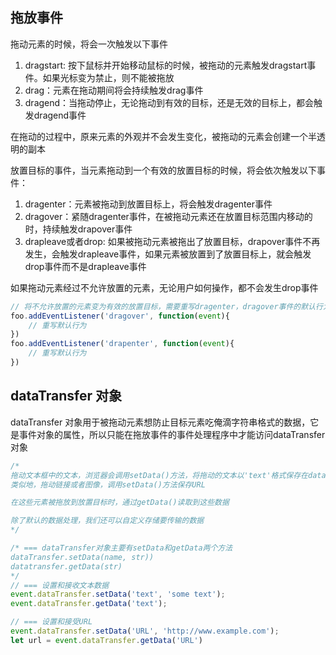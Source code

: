 
## 拖放事件
拖动元素的时候，将会一次触发以下事件
1. dragstart: 按下鼠标并开始移动鼠标的时候，被拖动的元素触发dragstart事件。如果光标变为禁止，则不能被拖放
2. drag：元素在拖动期间将会持续触发drag事件
3. dragend：当拖动停止，无论拖动到有效的目标，还是无效的目标上，都会触发dragend事件

在拖动的过程中，原来元素的外观并不会发生变化，被拖动的元素会创建一个半透明的副本

放置目标的事件，当元素拖动到一个有效的放置目标的时候，将会依次触发以下事件：
1. dragenter：元素被拖动到放置目标上，将会触发dragenter事件
2. dragover：紧随dragenter事件，在被拖动元素还在放置目标范围内移动的时，持续触发drapover事件
3. drapleave或者drop: 如果被拖动元素被拖出了放置目标，drapover事件不再发生，会触发drapleave事件，如果元素被放置到了放置目标上，就会触发drop事件而不是drapleave事件

如果拖动元素经过不允许放置的元素，无论用户如何操作，都不会发生drop事件
```js
// 将不允许放置的元素变为有效的放置目标，需要重写dragenter，dragover事件的默认行为
foo.addEventListener('dragover', function(event){
    // 重写默认行为
})
foo.addEventListener('drapenter', function(event){
    // 重写默认行为
})
```

## dataTransfer 对象
dataTransfer 对象用于被拖动元素想防止目标元素吃俺滴字符串格式的数据，它是事件对象的属性，所以只能在拖放事件的事件处理程序中才能访问dataTransfer对象
```js
/*
拖动文本框中的文本，浏览器会调用setData()方法，将拖动的文本以'text'格式保存在dataTransfer对象中
类似地，拖动链接或者图像，调用setData()方法保存URL

在这些元素被拖放到放置目标时，通过getData()读取到这些数据

除了默认的数据处理，我们还可以自定义存储要传输的数据
*/

/* === dataTransfer对象主要有setData和getData两个方法
dataTransfer.setData(name, str))
datatransfer.getData(str)
*/
// === 设置和接收文本数据
event.dataTransfer.setData('text', 'some text');
event.dataTransfer.getData('text');

// === 设置和接受URL
event.dataTransfer.setData('URL', 'http://www.example.com');
let url = event.dataTransfer.getData('URL')
```




